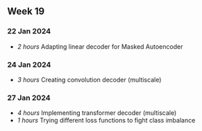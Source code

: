 ## Week 19
### 22 Jan 2024
* *2 hours* Adapting linear decoder for Masked Autoencoder

### 24 Jan 2024
* *3 hours* Creating convolution decoder (multiscale)

### 27 Jan 2024
* *4 hours* Implementing transformer decoder (multiscale)
* *1 hours* Trying different loss functions to fight class imbalance

